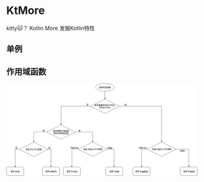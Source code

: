 # KtMore
kitty🐱？ Kotlin More  发掘Kotlin特性 

## 单例


## 作用域函数 
![](https://github.com/iostyle/KtMore/blob/master/src/function/summary.png)
